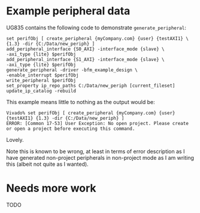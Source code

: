 # Example peripheral data

UG835 contains the following code to demonstrate `generate_peripheral`:
```
set perifObj [ create_peripheral {myCompany.com} {user} {testAXI1} \
{1.3} -dir {C:/Data/new_periph} ]
add_peripheral_interface {S0_AXI} -interface_mode {slave} \
-axi_type {lite} $perifObj
add_peripheral_interface {S1_AXI} -interface_mode {slave} \
-axi_type {lite} $perifObj
generate_peripheral -driver -bfm_example_design \
-enable_interrupt $perifObj
write_peripheral $perifObj
set_property ip_repo_paths C:/Data/new_periph [current_fileset]
update_ip_catalog -rebuild
```

This example means little to nothing as the output would be:
```
Vivado% set perifObj [ create_peripheral {myCompany.com} {user} {testAXI1} {1.3} -dir {C:/Data/new_periph} ]
ERROR: [Common 17-53] User Exception: No open project. Please create or open a project before executing this command.
```

Lovely.

Note this is known to be wrong, at least in terms of error description as I have generated non-project peripherals in non-project mode as I am writing this (albeit not quite as I wanted).

# Needs more work
TODO